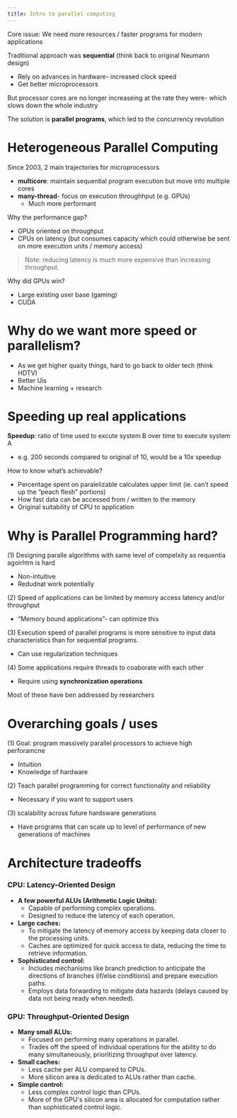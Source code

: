 ```yaml
---
title: Intro to parallel computing
---
```


Core issue: We need more resources / faster programs for modern applications


Traditional approach was **sequential** (think back to original Neumann design)
- Rely on advances in hardware- increased clock speed
- Get better microprocessors

But processor cores are no longer increaseing at the rate they were- which slows down the whole industry

The solution is **parallel programs**, which led to the concurrency revolution

# Heterogeneous Parallel Computing

Since 2003, 2 main trajectories for microprocessors
- **multicore**: maintain sequential program execution but move into multiple cores
- **many-thread**- focus on execution throughhput (e.g. GPUs)
	- Much more performant

Why the performance gap?
- GPUs oriented on throughput
- CPUs on latency (but consumes capacity which could otherwise be sent on more execution units / memory access)

> Note: reducing latency is much more expensive than increasing throughput. 

Why did GPUs win?
- Large existing user base (gaming)
- CUDA


# Why do we want more speed or parallelism?

- As we get higher quaity things, hard to go back to older tech (think HDTV)
- Better Uis
- Machine learning + research


# Speeding up real applications

**Speedup**: ratio of time used to excute system B over time to execute system A
- e.g. 200 seconds compared to original of 10, would be a 10x speedup

How to know what’s achievable?
- Percentage spent on paralelizable calculates upper limit (ie. can’t speed up the “peach flesh” portions)
- How fast data can be accessed from / written to the memory
- Original suitability of CPU to application 

# Why is Parallel Programming hard?

(1) Designing paralle algorithms with same level of compelxity as requentia agoirhtm is hard
- Non-intuitive
- Redudnat work potentially

(2) Speed of applications can be limited by memory access latency and/or throughput
- “Memory bound applications”- can optimize this

(3) Execution speed of parallel programs is more sensitive to input data characteristics than for sequential programs.
- Can use regularization techniques

(4) Some applications require threads to coaborate with each other
- Require using **synchronization operations**

Most of these have ben addressed by researchers

# Overarching goals / uses

(1) Goal: program massively parallel processors to achieve high perforamcne
- Intuition
- Knowledge of hardware

(2) Teach parallel programming for correct functionality and reliability
- Necessary if you want to support users

(3) scalability across future hardsware generations
- Have programs that can scale up to level of performance of new generations of machines


# Architecture tradeoffs



### CPU: Latency-Oriented Design
- **A few powerful ALUs (Arithmetic Logic Units):**
	- Capable of performing complex operations.
	- Designed to reduce the latency of each operation.
- **Large caches:**
	- To mitigate the latency of memory access by keeping data closer to the processing units.
	- Caches are optimized for quick access to data, reducing the time to retrieve information.
- **Sophisticated control:**
	- Includes mechanisms like branch prediction to anticipate the directions of branches (if/else conditions) and prepare execution paths.
	- Employs data forwarding to mitigate data hazards (delays caused by data not being ready when needed).

### GPU: Throughput-Oriented Design
- **Many small ALUs:**
	- Focused on performing many operations in parallel.
	- Trades off the speed of individual operations for the ability to do many simultaneously, prioritizing throughput over latency.
- **Small caches:**
	- Less cache per ALU compared to CPUs.
	- More silicon area is dedicated to ALUs rather than cache.
- **Simple control:**
	- Less complex control logic than CPUs.
	- More of the GPU's silicon area is allocated for computation rather than sophisticated control logic.

